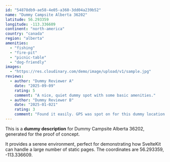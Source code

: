 ```yaml
---
id: "54878db9-ae58-4e05-a360-3dd04a239b52"
name: "Dummy Campsite Alberta 36202"
latitude: 56.293359
longitude: -113.336609
continent: "north-america"
country: "canada"
region: "alberta"
amenities:
  - "fishing"
  - "fire-pit"
  - "picnic-table"
  - "dog-friendly"
images:
  - "https://res.cloudinary.com/demo/image/upload/v1/sample.jpg"
reviews:
  - author: "Dummy Reviewer A"
    date: "2025-09-09"
    rating: 5
    comment: "A nice, quiet dummy spot with some basic amenities."
  - author: "Dummy Reviewer B"
    date: "2025-01-021"
    rating: 3
    comment: "Found it easily. GPS was spot on for this dummy location."
---
```


This is a **dummy description** for Dummy Campsite Alberta 36202, generated for the proof of concept.

It provides a serene environment, perfect for demonstrating how SvelteKit can handle a large number of static pages. The coordinates are 56.293359, -113.336609.
